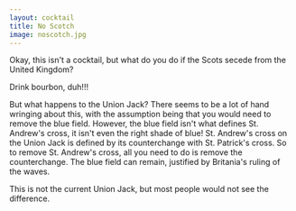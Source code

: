 ```yaml
---
layout: cocktail
title: No Scotch
image: noscotch.jpg
---
```

Okay, this isn't a cocktail, but what do you do if the Scots secede from the
United Kingdom?

Drink bourbon, duh!!!

But what happens to the Union Jack? There seems to be a lot of hand wringing
about this, with the assumption being that you would need to remove the blue
field. However, the blue field isn't what defines St. Andrew's cross, it isn't
even the right shade of blue! St. Andrew's cross on the Union Jack is defined
by its counterchange with St. Patrick's cross. So to remove St. Andrew's cross,
all you need to do is remove the counterchange. The blue field can remain,
justified by Britania's ruling of the waves.

This is not the current Union Jack, but most people would not see the difference.
